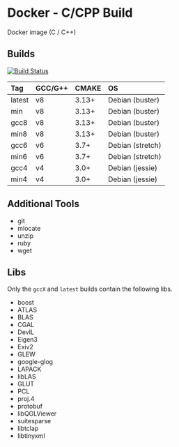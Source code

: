# Docker - C/CPP Build

Docker image (C / C++)

## Builds

[![Build Status](https://travis-ci.com/mar-kub/docker-c-cpp-build.svg?branch=master)](https://travis-ci.com/mar-kub/docker-c-cpp-build)<br />

| Tag    | GCC/G++ | CMAKE | OS               |
|:------ |:------- |:----- |:---------------- |
| latest | v8      | 3.13+ | Debian (buster)  |
| min    | v8      | 3.13+ | Debian (buster)  |
| gcc8   | v8      | 3.13+ | Debian (buster)  |
| min8   | v8      | 3.13+ | Debian (buster)  |
| gcc6   | v6      | 3.7+  | Debian (stretch) |
| min6   | v6      | 3.7+  | Debian (stretch) |
| gcc4   | v4      | 3.0+  | Debian (jessie)  |
| min4   | v4      | 3.0+  | Debian (jessie)  |

## Additional Tools

-   git
-   mlocate
-   unzip
-   ruby
-   wget

## Libs

Only the `gccX` and `latest` builds contain the following libs.

-   boost
-   ATLAS
-   BLAS
-   CGAL
-   DevIL
-   Eigen3
-   Exiv2
-   GLEW
-   google-glog
-   LAPACK
-   libLAS
-   GLUT
-   PCL
-   proj.4
-   protobuf
-   libQGLViewer
-   suitesparse
-   libtclap
-   libtinyxml
